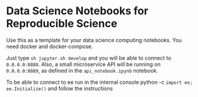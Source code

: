 # Data Science Notebooks for Reproducible Science

Use this as a template for your data science computing notebooks. You need docker and docker-compose.

Just type `sh jupyter.sh develop` and you will be able to connect to `0.0.0.0:8888`. Also, a small microservice API will be running on `0.0.0.0:8889`, as defined in the `api_notebook.ipynb` notebook.

To be able to connect to ee run in the internal console python -c `import ee; ee.Initialize()` and follow the instructions

